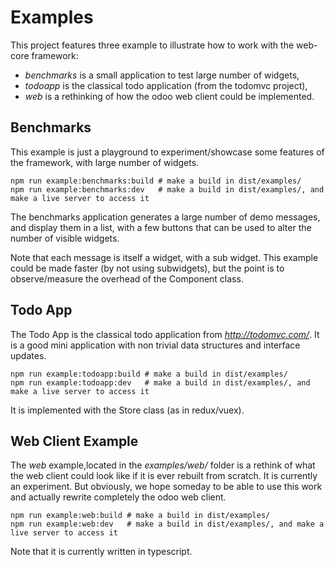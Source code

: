 # Examples

This project features three example to illustrate how to work with the web-core framework:

- _benchmarks_ is a small application to test large number of widgets,
- _todoapp_ is the classical todo application (from the todomvc project),
- _web_ is a rethinking of how the odoo web client could be implemented.

## Benchmarks

This example is just a playground to experiment/showcase some features of the framework, with large number of widgets.

```
npm run example:benchmarks:build # make a build in dist/examples/
npm run example:benchmarks:dev   # make a build in dist/examples/, and make a live server to access it
```

The benchmarks application generates a large number of demo messages, and display them in a list, with a few buttons that can
be used to alter the number of visible widgets.

Note that each message is itself a widget, with a sub widget. This
example could be made faster (by not using subwidgets), but the point is to observe/measure the overhead of the Component class.

## Todo App

The Todo App is the classical todo application from _http://todomvc.com/_. It is a good mini application with non trivial data structures and interface updates.

```
npm run example:todoapp:build # make a build in dist/examples/
npm run example:todoapp:dev   # make a build in dist/examples/, and make a live server to access it
```

It is implemented with the Store class (as in redux/vuex).

## Web Client Example

The _web_ example,located in the _examples/web/_ folder is a rethink of what the
web client could look like if it is ever rebuilt from scratch. It is currently an experiment. But obviously, we hope someday to be able to use this work and
actually rewrite completely the odoo web client.

```
npm run example:web:build # make a build in dist/examples/
npm run example:web:dev   # make a build in dist/examples/, and make a live server to access it
```

Note that it is currently written in typescript.
